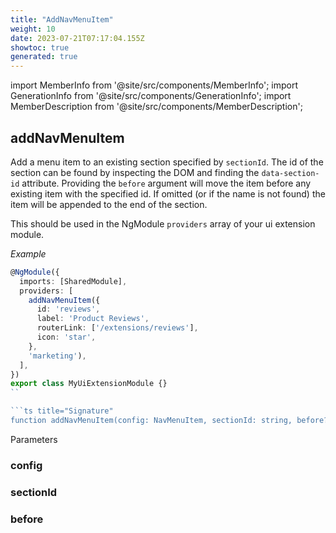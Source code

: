 ```yaml
---
title: "AddNavMenuItem"
weight: 10
date: 2023-07-21T07:17:04.155Z
showtoc: true
generated: true
---
```

<!-- This file was generated from the Vendure source. Do not modify. Instead, re-run the "docs:build" script -->
import MemberInfo from '@site/src/components/MemberInfo';
import GenerationInfo from '@site/src/components/GenerationInfo';
import MemberDescription from '@site/src/components/MemberDescription';


## addNavMenuItem

<GenerationInfo sourceFile="packages/admin-ui/src/lib/core/src/providers/nav-builder/nav-builder.service.ts" sourceLine="84" packageName="@vendure/admin-ui" />

Add a menu item to an existing section specified by `sectionId`. The id of the section
can be found by inspecting the DOM and finding the `data-section-id` attribute.
Providing the `before` argument will move the item before any existing item with the specified id.
If omitted (or if the name is not found) the item will be appended to the
end of the section.

This should be used in the NgModule `providers` array of your ui extension module.

*Example*

```ts
@NgModule({
  imports: [SharedModule],
  providers: [
    addNavMenuItem({
      id: 'reviews',
      label: 'Product Reviews',
      routerLink: ['/extensions/reviews'],
      icon: 'star',
    },
    'marketing'),
  ],
})
export class MyUiExtensionModule {}
``

```ts title="Signature"
function addNavMenuItem(config: NavMenuItem, sectionId: string, before?: string): Provider
```
Parameters

### config

<MemberInfo kind="parameter" type="<a href='/docs/reference/admin-ui-api/nav-menu/nav-menu-item#navmenuitem'>NavMenuItem</a>" />

### sectionId

<MemberInfo kind="parameter" type="string" />

### before

<MemberInfo kind="parameter" type="string" />


